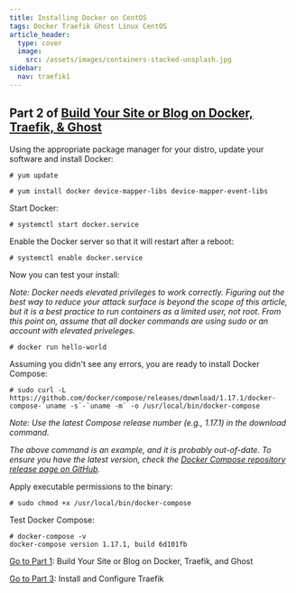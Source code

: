 ```yaml
---
title: Installing Docker on CentOS
tags: Docker Traefik Ghost Linux CentOS
article_header:
  type: cover
  image:
    src: /assets/images/containers-stacked-unsplash.jpg
sidebar:
  nav: traefik1
---
```


## Part 2 of [Build Your Site or Blog on Docker, Traefik, & Ghost](2018-01-05-build-your-site-on-docker-traefik-ghost.md)

Using the appropriate package manager for your distro, update your software and install Docker:

`# yum update`

`# yum install docker device-mapper-libs device-mapper-event-libs`

Start Docker:

`# systemctl start docker.service`

Enable the Docker server so that it will restart after a reboot:

`# systemctl enable docker.service`

Now you can test your install:

_Note: Docker needs elevated privileges to work correctly. Figuring out the best way to reduce your attack surface is beyond the scope of this article, but it is a best practice to run containers as a limited user, not root. From this point on, assume that all docker commands are using sudo or an account with elevated priveleges._

`# docker run hello-world`

Assuming you didn't see any errors, you are ready to install Docker Compose:
    

```
# sudo curl -L https://github.com/docker/compose/releases/download/1.17.1/docker-compose-`uname -s`-`uname -m` -o /usr/local/bin/docker-compose
```

_Note: Use the latest Compose release number (e.g., 1.17.1) in the download command._

_The above command is an example, and it is probably out-of-date. To ensure you have the latest version, check the [Docker Compose repository release page on GitHub](https://github.com/docker/compose/releases)._

Apply executable permissions to the binary:

`# sudo chmod +x /usr/local/bin/docker-compose`

Test Docker Compose:

```
# docker-compose -v
docker-compose version 1.17.1, build 6d101fb
```



[Go to Part 1](2018-01-05-build-your-site-on-docker-traefik-ghost.md): Build Your Site or Blog on Docker, Traefik, and Ghost

[Go to Part 3](2018-01-07-install-and-configure-traefik-in-docker.md): Install and Configure Traefik
